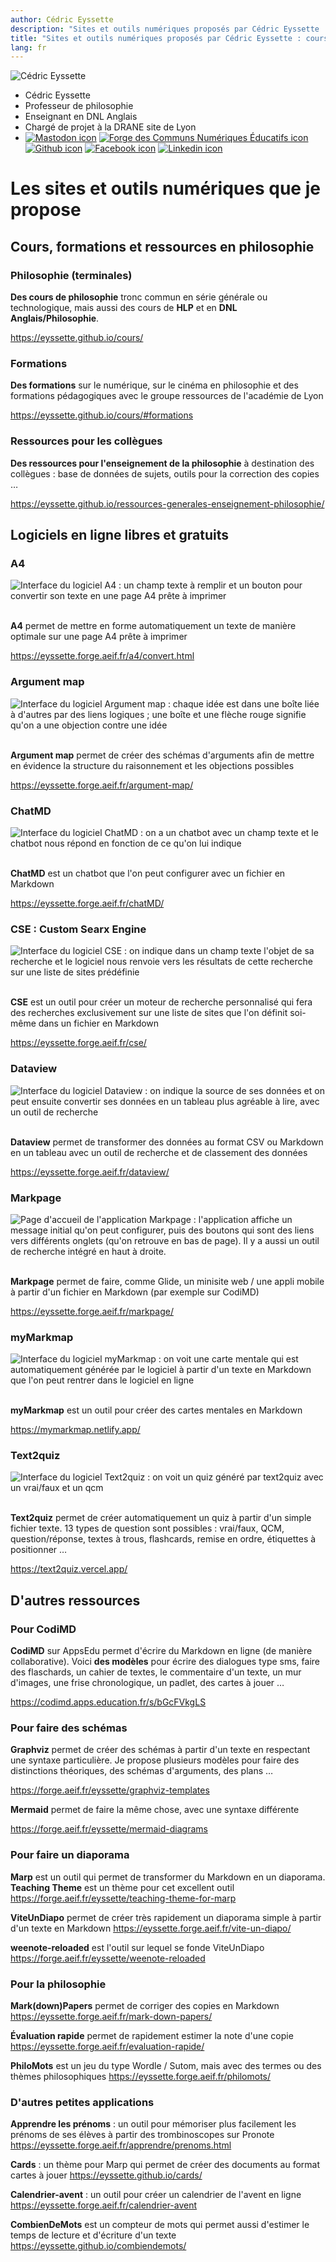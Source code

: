```yaml
---
author: Cédric Eyssette
description: "Sites et outils numériques proposés par Cédric Eyssette : cours de philosophie, formations pédagogiques, logiciels en ligne libres et gratuits souvent fondés sur l'utilisation du Markdown et hébergés sur la Forge"
title: "Sites et outils numériques proposés par Cédric Eyssette : cours de philosophie, formations pédagogiques, logiciels en ligne libres et gratuits souvent fondés sur l’utilisation du Markdown et hébergés sur la Forge"
lang: fr
---
```


![Cédric Eyssette](img/id.png)

- Cédric Eyssette
- Professeur de philosophie
- Enseignant en DNL Anglais
- Chargé de projet à la DRANE site de Lyon
- [![Mastodon icon](img/mastodon.svg)](https://scholar.social/@eyssette) [![Forge des Communs Numériques Éducatifs icon](img/brigit.png)](https://forge.aeif.fr/eyssette) [![Github icon](img/github.svg)](https://github.com/eyssette) [![Facebook icon](img/facebook.svg)](https://www.facebook.com/cedric.eyssette) [![Linkedin icon](img/linkedin.svg)](https://www.linkedin.com/in/eyssette/)


# Les sites et outils numériques que je propose

## Cours, formations et ressources en philosophie

### Philosophie (terminales)

**Des cours de philosophie** tronc commun en série générale ou technologique, mais aussi des cours de **HLP** et en **DNL Anglais/Philosophie**.

https://eyssette.github.io/cours/

### Formations

**Des formations** sur le numérique, sur le cinéma en philosophie et des formations pédagogiques avec le groupe ressources de l'académie de Lyon

https://eyssette.github.io/cours/#formations

### Ressources pour les collègues

**Des ressources pour l'enseignement de la philosophie** à destination des collègues : base de données de sujets, outils pour la correction des copies …

https://eyssette.github.io/ressources-generales-enseignement-philosophie/

## Logiciels en ligne libres et gratuits

### A4

![Interface du logiciel A4 : un champ texte à remplir et un bouton pour convertir son texte en une page A4 prête à imprimer](https://minio.apps.education.fr/codimd-prod/uploads/upload_1f181c3c9f87c88f9e9ff6704c1a251d.png) 

**A4** permet de mettre en forme automatiquement un texte de manière optimale sur une page A4 prête à imprimer

https://eyssette.forge.aeif.fr/a4/convert.html

### Argument map

![Interface du logiciel Argument map : chaque idée est dans une boîte liée à d'autres par des liens logiques ; une boîte et une flèche rouge signifie qu'on a une objection contre une idée](https://minio.apps.education.fr/codimd-prod/uploads/upload_ab470ce3a1c6c6c03ca4f582c38eee6e.png) 

**Argument map** permet de créer des schémas d'arguments afin de mettre en évidence la structure du raisonnement et les objections possibles

https://eyssette.forge.aeif.fr/argument-map/

### ChatMD

![Interface du logiciel ChatMD : on a un chatbot avec un champ texte et le chatbot nous répond en fonction de ce qu'on lui indique](https://minio.apps.education.fr/codimd-prod/uploads/upload_b6301cac3304d5c5db3c9425021af554.png) 

**ChatMD** est un chatbot que l'on peut configurer avec un fichier en Markdown

https://eyssette.forge.aeif.fr/chatMD/


### CSE : Custom Searx Engine

![Interface du logiciel CSE : on indique dans un champ texte l'objet de sa recherche et le logiciel nous renvoie vers les résultats de cette recherche sur une liste de sites prédéfinie](https://minio.apps.education.fr/codimd-prod/uploads/upload_4fc09e1b072f16f05fa2a971e856c3f3.png) 

**CSE** est un outil pour créer un moteur de recherche personnalisé qui fera des recherches exclusivement sur une liste de sites que l'on définit soi-même dans un fichier en Markdown

https://eyssette.forge.aeif.fr/cse/




### Dataview

![Interface du logiciel Dataview : on indique la source de ses données et on peut ensuite convertir ses données en un tableau plus agréable à lire, avec un outil de recherche](https://minio.apps.education.fr/codimd-prod/uploads/upload_4652b8e3c268aa949d1c945e49cb46f6.png) 

**Dataview** permet de transformer des données au format CSV ou Markdown en un tableau avec un outil de recherche et de classement des données

https://eyssette.forge.aeif.fr/dataview/

### Markpage

![Page d'accueil de l'application Markpage : l'application affiche un message initial qu'on peut configurer, puis des boutons qui sont des liens vers différents onglets (qu'on retrouve en bas de page).  Il y a aussi un outil de recherche intégré en haut à droite.](https://minio.apps.education.fr/codimd-prod/uploads/upload_7ffe7c0e933057ceb846d28682981db3.png) 

**Markpage** permet de faire, comme Glide, un minisite web / une appli mobile à partir d'un fichier en Markdown (par exemple sur CodiMD)

https://eyssette.forge.aeif.fr/markpage/

### myMarkmap

![Interface du logiciel myMarkmap : on voit une carte mentale qui est automatiquement générée par le logiciel à partir d'un texte en Markdown que l'on peut rentrer dans le logiciel en ligne](https://minio.apps.education.fr/codimd-prod/uploads/upload_8e3fe91f04ef0f582cbf5ef9d9e3238f.png) 

**myMarkmap** est un outil pour créer des cartes mentales en Markdown

https://mymarkmap.netlify.app/


### Text2quiz

![Interface du logiciel Text2quiz : on voit un quiz généré par text2quiz avec un vrai/faux et un qcm](https://minio.apps.education.fr/codimd-prod/uploads/upload_55011a49f7b00c60ed67186445efc633.png) 

**Text2quiz** permet de créer automatiquement un quiz à partir d'un simple fichier texte. 13 types de question sont possibles : vrai/faux, QCM, question/réponse, textes à trous, flashcards, remise en ordre, étiquettes à positionner …

https://text2quiz.vercel.app/


## D'autres ressources

### Pour CodiMD

**CodiMD** sur AppsEdu permet d'écrire du Markdown en ligne (de manière collaborative). <span>Voici **des modèles** pour écrire des dialogues type sms, faire des flaschards, un cahier de textes, le commentaire d'un texte, un mur d'images, une frise chronologique, un padlet, des cartes à jouer …</span>

https://codimd.apps.education.fr/s/bGcFVkgLS

### Pour faire des schémas

**Graphviz** permet de créer des schémas à partir d'un texte en respectant une syntaxe particulière. Je propose plusieurs modèles pour faire des distinctions théoriques, des schémas d'arguments, des plans …

https://forge.aeif.fr/eyssette/graphviz-templates

**Mermaid** permet de faire la même chose, avec une syntaxe différente

https://forge.aeif.fr/eyssette/mermaid-diagrams

### Pour faire un diaporama

**Marp** est un outil qui permet de transformer du Markdown en un diaporama. **Teaching Theme** est un thème pour cet excellent outil
https://forge.aeif.fr/eyssette/teaching-theme-for-marp

**ViteUnDiapo** permet de créer très rapidement un diaporama simple à partir d'un texte en Markdown
https://eyssette.forge.aeif.fr/vite-un-diapo/

**weenote-reloaded** est l'outil sur lequel se fonde ViteUnDiapo
https://forge.aeif.fr/eyssette/weenote-reloaded

### Pour la philosophie

**Mark(down)Papers** permet de corriger des copies en Markdown
https://eyssette.forge.aeif.fr/mark-down-papers/

**Évaluation rapide** permet de rapidement estimer la note d'une copie
https://eyssette.forge.aeif.fr/evaluation-rapide/

**PhiloMots** est un jeu du type Wordle / Sutom, mais avec des termes ou des thèmes philosophiques
https://eyssette.forge.aeif.fr/philomots/

### D'autres petites applications

**Apprendre les prénoms** : un outil pour mémoriser plus facilement les prénoms de ses élèves à partir des trombinoscopes sur Pronote
https://eyssette.forge.aeif.fr/apprendre/prenoms.html

**Cards** : un thème pour Marp qui permet de créer des documents au format cartes à jouer
https://eyssette.github.io/cards/

**Calendrier-avent** : un outil pour créer un calendrier de l'avent en ligne
https://eyssette.forge.aeif.fr/calendrier-avent

**CombienDeMots** est un compteur de mots qui permet aussi d'estimer le temps de lecture et d'écriture d'un texte
https://eyssette.github.io/combiendemots/